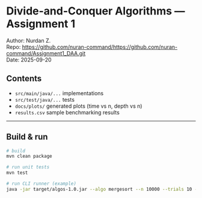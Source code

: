 # Divide-and-Conquer Algorithms — Assignment 1

Author: Nurdan Z.  
Repo: https://github.com/nuran-command/https://github.com/nuran-command/Assignment1_DAA.git  
Date: 2025-09-20

## Contents
- `src/main/java/...` implementations
- `src/test/java/...` tests
- `docs/plots/` generated plots (time vs n, depth vs n)
- `results.csv` sample benchmarking results

---

## Build & run
```bash
# build
mvn clean package

# run unit tests
mvn test

# run CLI runner (example)
java -jar target/algos-1.0.jar --algo mergesort --n 10000 --trials 10 --out results.csv